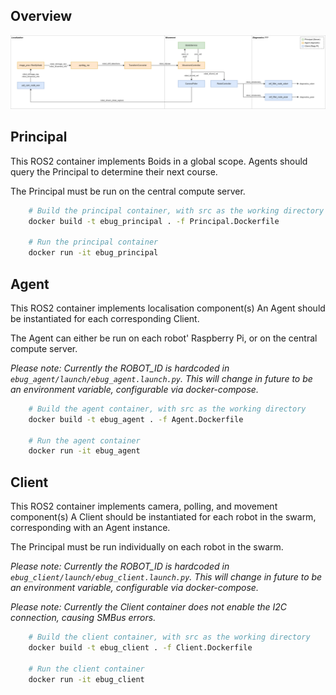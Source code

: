 ## Overview
![Component Architecure](component_architecture.png)

## Principal
This ROS2 container implements Boids in a global scope. 
Agents should query the Principal to determine their next course.

The Principal must be run on the central compute server.

```sh
    # Build the principal container, with src as the working directory
    docker build -t ebug_principal . -f Principal.Dockerfile

    # Run the principal container
    docker run -it ebug_principal
```

## Agent
This ROS2 container implements localisation component(s)
An Agent should be instantiated for each corresponding Client.

The Agent can either be run on each robot' Raspberry Pi, or on the central compute server.

*Please note: Currently the ROBOT_ID is hardcoded in `ebug_agent/launch/ebug_agent.launch.py`.*
*This will change in future to be an environment variable, configurable via docker-compose.*

```sh
    # Build the agent container, with src as the working directory
    docker build -t ebug_agent . -f Agent.Dockerfile

    # Run the agent container
    docker run -it ebug_agent
```

## Client
This ROS2 container implements camera, polling, and movement component(s)
A Client should be instantiated for each robot in the swarm, corresponding with an Agent instance.

The Principal must be run individually on each robot in the swarm.

*Please note: Currently the ROBOT_ID is hardcoded in `ebug_client/launch/ebug_client.launch.py`.*
*This will change in future to be an environment variable, configurable via docker-compose.*

*Please note: Currently the Client container does not enable the I2C connection, causing SMBus errors.*

```sh
    # Build the client container, with src as the working directory
    docker build -t ebug_client . -f Client.Dockerfile

    # Run the client container
    docker run -it ebug_client
```


